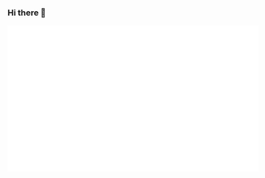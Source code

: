 ### Hi there 👋
<!-- ![Github Stats](https://github-readme-stats.vercel.app/api?username=Gusarov2906&bg_color=30,e96443,904e95&title_color=fff&text_color=fff) -->

![](https://raw.githubusercontent.com/Gusarov2906/github-stats-transparent/output/generated/overview.svg)
<!--
**Gusarov2906/Gusarov2906** is a ✨ _special_ ✨ repository because its `README.md` (this file) appears on your GitHub profile.

Here are some ideas to get you started:

- 🔭 I’m currently working on ...
- 🌱 I’m currently learning ...
- 👯 I’m looking to collaborate on ...
- 🤔 I’m looking for help with ...
- 💬 Ask me about ...
- 📫 How to reach me: ...
- 😄 Pronouns: ...
- ⚡ Fun fact: ...
-->
